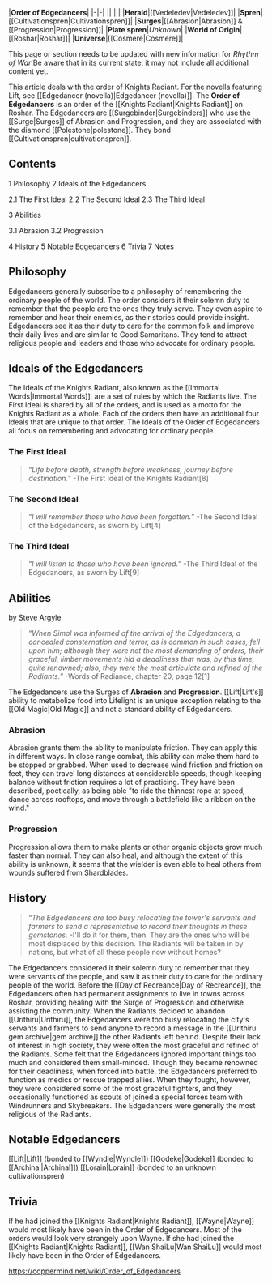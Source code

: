 |**Order of Edgedancers**|
|-|-|
||
|||
|**Herald**|[[Vedeledev\|Vedeledev]]|
|**Spren**|[[Cultivationspren\|Cultivationspren]]|
|**Surges**|[[Abrasion\|Abrasion]] & [[Progression\|Progression]]|
|**Plate spren**|*Unknown*|
|**World of Origin**|[[Roshar\|Roshar]]|
|**Universe**|[[Cosmere\|Cosmere]]|

This page or section needs to be updated with new information for *Rhythm of War*!Be aware that in its current state, it may not include all additional content yet.

This article deals with the order of Knights Radiant. For the novella featuring Lift, see [[Edgedancer (novella)\|Edgedancer (novella)]].
The **Order of Edgedancers** is an order of the [[Knights Radiant\|Knights Radiant]] on Roshar.
The Edgedancers are [[Surgebinder\|Surgebinders]] who use the [[Surge\|Surges]] of Abrasion and Progression, and they are associated with the diamond [[Polestone\|polestone]]. They bond [[Cultivationspren\|cultivationspren]].

## Contents

1 Philosophy
2 Ideals of the Edgedancers

2.1 The First Ideal
2.2 The Second Ideal
2.3 The Third Ideal


3 Abilities

3.1 Abrasion
3.2 Progression


4 History
5 Notable Edgedancers
6 Trivia
7 Notes


## Philosophy
Edgedancers generally subscribe to a philosophy of remembering the ordinary people of the world. The order considers it their solemn duty to remember that the people are the ones they truly serve. They even aspire to remember and hear their enemies, as their stories could provide insight. Edgedancers see it as their duty to care for the common folk and improve their daily lives and are similar to Good Samaritans. They tend to attract religious people and leaders and those who advocate for ordinary people.

## Ideals of the Edgedancers
The Ideals of the Knights Radiant, also known as the [[Immortal Words\|Immortal Words]], are a set of rules by which the Radiants live. The First Ideal is shared by all of the orders, and is used as a motto for the Knights Radiant as a whole. Each of the orders then have an additional four Ideals that are unique to that order. The Ideals of the Order of Edgedancers all focus on remembering and advocating for ordinary people.

### The First Ideal
>“*Life before death, strength before weakness, journey before destination.*”
\-The First Ideal of the Knights Radiant[8]


### The Second Ideal
>“*I will remember those who have been forgotten.*”
\-The Second Ideal of the Edgedancers, as sworn by Lift[4]


### The Third Ideal
>“*I will listen to those who have been ignored.*”
\-The Third Ideal of the Edgedancers, as sworn by Lift[9]


## Abilities
 by  Steve Argyle 
>“*When Simol was informed of the arrival of the Edgedancers, a concealed consternation and terror, as is common in such cases, fell upon him; although they were not the most demanding of orders, their graceful, limber movements hid a deadliness that was, by this time, quite renowned; also, they were the most articulate and refined of the Radiants.*”
\-Words of Radiance, chapter 20, page 12[1]


The Edgedancers use the Surges of **Abrasion** and **Progression**. [[Lift\|Lift's]] ability to metabolize food into Lifelight is an unique exception relating to the [[Old Magic\|Old Magic]] and not a standard ability of Edgedancers.

### Abrasion
Abrasion grants them the ability to manipulate friction. They can apply this in different ways. In close range combat, this ability can make them hard to be stopped or grabbed. When used to decrease wind friction and friction on feet, they can travel long distances at considerable speeds, though keeping balance without friction requires a lot of practicing. They have been described, poetically, as being able "to ride the thinnest rope at speed, dance across rooftops, and move through a battlefield like a ribbon on the wind."

### Progression
Progression allows them to make plants or other organic objects grow much faster than normal. They can also heal, and although the extent of this ability is unknown, it seems that the wielder is even able to heal others from wounds suffered from Shardblades.

## History
>“*The Edgedancers are too busy relocating the tower's servants and farmers to send a representative to record their thoughts in these gemstones.*
\-I'll do it for them, then. They are the ones who will be most displaced by this decision. The Radiants will be taken in by nations, but what of all these people now without homes?


The Edgedancers considered it their solemn duty to remember that they were servants of the people, and saw it as their duty to care for the ordinary people of the world. Before the [[Day of Recreance\|Day of Recreance]], the Edgedancers often had permanent assignments to live in towns across Roshar, providing healing with the Surge of Progression and otherwise assisting the community. When the Radiants decided to abandon [[Urithiru\|Urithiru]], the Edgedancers were too busy relocating the city's servants and farmers to send anyone to record a message in the [[Urithiru gem archive\|gem archive]] the other Radiants left behind. Despite their lack of interest in high society, they were often the most graceful and refined of the Radiants. Some felt that the Edgedancers ignored important things too much and considered them small-minded.
Though they became renowned for their deadliness, when forced into battle, the Edgedancers preferred to function as medics or rescue trapped allies. When they fought, however, they were considered some of the most graceful fighters, and they occasionally functioned as scouts of joined a special forces team with Windrunners and Skybreakers.
The Edgedancers were generally the most religious of the Radiants.

## Notable Edgedancers
[[Lift\|Lift]] (bonded to [[Wyndle\|Wyndle]])
[[Godeke\|Godeke]] (bonded to [[Archinal\|Archinal]])
[[Lorain\|Lorain]] (bonded to an unknown cultivationspren)
## Trivia
If he had joined the [[Knights Radiant\|Knights Radiant]], [[Wayne\|Wayne]] would most likely have been in the Order of Edgedancers. Most of the orders would look very strangely upon Wayne.
If she had joined the [[Knights Radiant\|Knights Radiant]], [[Wan ShaiLu\|Wan ShaiLu]] would most likely have been in the Order of Edgedancers.


https://coppermind.net/wiki/Order_of_Edgedancers